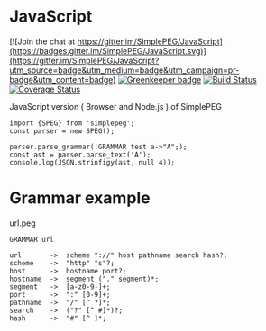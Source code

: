 # JavaScript

[![Join the chat at https://gitter.im/SimplePEG/JavaScript](https://badges.gitter.im/SimplePEG/JavaScript.svg)](https://gitter.im/SimplePEG/JavaScript?utm_source=badge&utm_medium=badge&utm_campaign=pr-badge&utm_content=badge)
[![Greenkeeper badge](https://badges.greenkeeper.io/SimplePEG/JavaScript.svg)](https://greenkeeper.io/)
[![Build Status](https://travis-ci.org/SimplePEG/JavaScript.svg?branch=master)](https://travis-ci.org/SimplePEG/JavaScript)
[![Coverage Status](https://coveralls.io/repos/github/SimplePEG/JavaScript/badge.svg?branch=master)](https://coveralls.io/github/SimplePEG/JavaScript?branch=master)

JavaScript version ( Browser and Node.js ) of SimplePEG

```
import {SPEG} from 'simplepeg';
const parser = new SPEG();

parser.parse_grammar('GRAMMAR test a->"A";);
const ast = parser.parse_text('A');
console.log(JSON.strinfigy(ast, null 4));
```

# Grammar example
url.peg
```
GRAMMAR url

url       ->  scheme "://" host pathname search hash?;
scheme    ->  "http" "s"?;
host      ->  hostname port?;
hostname  ->  segment ("." segment)*;
segment   ->  [a-z0-9-]+;
port      ->  ":" [0-9]+;
pathname  ->  "/" [^ ?]*;
search    ->  ("?" [^ #]*)?;
hash      ->  "#" [^ ]*;
```
